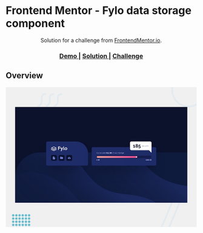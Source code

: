 # Frontend Mentor - Fylo data storage component

<div align="center">
   Solution for a challenge from  <a href="https://www.frontendmentor.io/" target="_blank">FrontendMentor.io</a>.
</div>

<div align="center">
  <h3>
    <a href="https://storage-data-component.netlify.app">
      Demo
    </a>
    <span> | </span>
    <a href="https://github.com/wenadev/frontend-mentor/tree/main/Responsive/Data%20Storage%20Component">
      Solution
    </a>
    <span> | </span>
    <a href="https://www.frontendmentor.io/challenges/fylo-data-storage-component-1dZPRbV5n">
      Challenge
    </a>
  </h3>
</div>

## Overview


![Design preview for the Fylo data storage component coding challenge](./design/desktop-preview.jpg)

